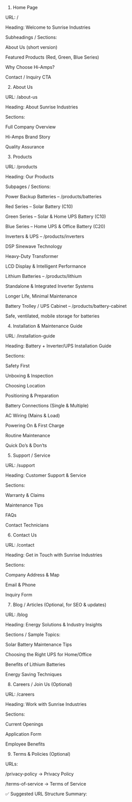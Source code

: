 1. Home Page

URL: /

Heading: Welcome to Sunrise Industries

Subheadings / Sections:

About Us (short version)

Featured Products (Red, Green, Blue Series)

Why Choose Hi-Amps?

Contact / Inquiry CTA

2. About Us

URL: /about-us

Heading: About Sunrise Industries

Sections:

Full Company Overview

Hi-Amps Brand Story

Quality Assurance

3. Products

URL: /products

Heading: Our Products

Subpages / Sections:

Power Backup Batteries – /products/batteries

Red Series – Solar Battery (C10)

Green Series – Solar & Home UPS Battery (C10)

Blue Series – Home UPS & Office Battery (C20)

Inverters & UPS – /products/inverters

DSP Sinewave Technology

Heavy-Duty Transformer

LCD Display & Intelligent Performance

Lithium Batteries – /products/lithium

Standalone & Integrated Inverter Systems

Longer Life, Minimal Maintenance

Battery Trolley / UPS Cabinet – /products/battery-cabinet

Safe, ventilated, mobile storage for batteries

4. Installation & Maintenance Guide

URL: /installation-guide

Heading: Battery + Inverter/UPS Installation Guide

Sections:

Safety First

Unboxing & Inspection

Choosing Location

Positioning & Preparation

Battery Connections (Single & Multiple)

AC Wiring (Mains & Load)

Powering On & First Charge

Routine Maintenance

Quick Do’s & Don’ts

5. Support / Service

URL: /support

Heading: Customer Support & Service

Sections:

Warranty & Claims

Maintenance Tips

FAQs

Contact Technicians

6. Contact Us

URL: /contact

Heading: Get in Touch with Sunrise Industries

Sections:

Company Address & Map

Email & Phone

Inquiry Form

7. Blog / Articles (Optional, for SEO & updates)

URL: /blog

Heading: Energy Solutions & Industry Insights

Sections / Sample Topics:

Solar Battery Maintenance Tips

Choosing the Right UPS for Home/Office

Benefits of Lithium Batteries

Energy Saving Techniques

8. Careers / Join Us (Optional)

URL: /careers

Heading: Work with Sunrise Industries

Sections:

Current Openings

Application Form

Employee Benefits

9. Terms & Policies (Optional)

URLs:

/privacy-policy → Privacy Policy

/terms-of-service → Terms of Service

✅ Suggested URL Structure Summary: